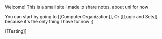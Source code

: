 Welcome!
This is a small site I made to share notes, about uni for now

You can start by going to [[Computer Organization]], Or [[Logic and Sets]] because it's the only thing I have for now ;)

[[Testing]]
